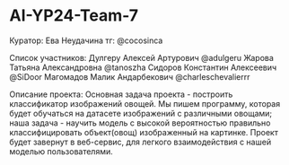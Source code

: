 # AI-YP24-Team-7

Куратор: 
Ева Неудачина  тг: @cocosinca 

Список участников: 
Дулгеру Алексей Артурович @adulgeru 
Жарова Татьяна Александровна @tanoszha 
Сидоров Константин Алексеевич @SiDoor 
Магомадов Малик Андарбекович @charleschevalierrr

Описание проекта:
Основная задача проекта - построить классификатор изображений овощей. Мы пишем программу, которая будет обучаться на датасете изображений с различными овощами; наша задача - научить модель с высокой вероятностью правильно классифицировать объект(овощ) изображенный на картинке. Проект будет завернут в веб-сервис, для легкого взаимодействия с нашей моделью пользователями. 
